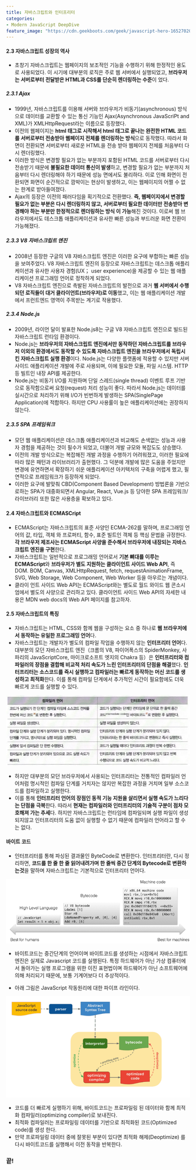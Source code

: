 ```yaml
---
title: 자바스크립트와 인터프리터
categories:
- Modern JavaScript DeepDive
feature_image: "https://cdn.geekboots.com/geek/javascript-hero-1652702096795.webp"
---
```


#### 2.3 자바스크립트 성장의 역사

- 초창기 자바스크립트는 웹페이지의 보조적인 기능을 수행하기 위해 한정적인 용도로 사용되었다. 이 시기에 대부분의 로직은 주로 웹 서버에서 실행되었고, **브라우저는 서버로부터 전달받은 HTML과 CSS를 단순히 렌더링하는 수준**이 었다.

##### 2.3.1 Ajax

- 1999년, 자바스크립트를 이용해 서버와 브라우저가 비동기(asynchronous) 방식으로 데이터를 교환할 수 있는 통신 기능인 Ajax(Asynchronous JavaScriPt and XML)가 XMLHttpRequest라는 이름으로 등장했다.
- 이전의 웹페이지는 **html 태그로 시작해서 html 태그로 끝나는 완전한 HTML 코드를 서버로부터 전송받아 웹페이지 전체를 렌더링하는 방식**으로 동작했다. 따라서 화면이 전환되면 서버로부터 새로운 HTML을 전송 받아 웹페이지 전체를 처음부터 다시 렌더링했다.
- 이러한 방식은 변경할 필요가 없는 부분까지 포함된 HTML 코드를 서버로부터 다시 전송받기 때문에 **불필요한 데이터 통신이 발생**하고, 변경할 필요가 없는 부분까지 처음부터 다시 렌더링해야 하기 때문에 성능 면에서도 불리하다. 이로 인해 화면이 전환되면 화면이 순간적으로 깜박이는 현상이 발생하고, 이는 웹페이지의 어쩔 수 없는 한계로 받아들여졌다.
- Ajax의 등장은 이전의 패러다임을 획기적으로 전환했다. **즉, 웹페이지에서 변경할 필요가 없는 부분은 다시 렌더링하지 않고, 서버로부터 필요한 데이터만 전송받아 변경해야 하는 부분만 한정적으로 렌더링하는 방식 이 가능**해진 것이다. 이로써 웹 브라우저에서도 데스크톱 애플리케이션과 유사한 빠른 성능과 부드러운 화면 전환이 가능해졌다.

##### 2.3.3 V8 자바스크립트 엔진

- 2008년 등장한 구글의 V8 자바스크립트 엔진은 이러한 요구에 부합하는 빠른 성능을 보여주었다. V8 자바스크립트 엔진의 등장으로 자바스크립트는 데스크톱 애플리케이션과 유사한 사용자 경험(UX； user experience)을 제공할 수 있는 웹 애플리케이션 프로그래밍 언어로 정착하게 되었다.
- V8 자바스크립트 엔진으로 촉발된 자바스크립트의 발전으로 과거 **웹 서버에서 수행되던 로직들이 대거 클라이언트(브라우저)로 이동**했고, 이는 웹 애플리케이션 개발에서 프런트엔드 영역이 주목받는 계기로 작용했다.

##### 2.3.4 Node.js

- 2009년, 라이언 달이 발표한 Node.js8는 구글 V8 자바스크립트 엔진으로 빌드된 자바스크립트 런타임 환경이다.
- Node.js는 **브라우저의 자바스크립트 엔진에서만 동작하던 자바스크립트를 브라우저 이외의 환경에서도 동작할 수 있도록 자바스크립트 엔진을 브라우저에서 독립시킨 자바스크립트 실행 환경**이다. Node.js는 다양한 플랫폼에 적용할 수 있지만 서버 사이드 애플리케이션 개발에 주로 사용되며, 이에 필요한 모듈, 파일 시스템. HTTP 등 빌트인 내장 API를 제공한다.
- Node.js는 비동기 I/O를 지원하며 단일 스레드(single thread) 이벤트 루프 기반으로 동작함으로써 요청(request) 처리 성능이 좋다. 따라서 Node.js는 데이터를 실시간으로 처리하기 위해 I/O가 빈번하게 발생하는 SPA(SinglePage Application)에 적합하다. 하지만 CPU 사용률이 높은 애플리케이션에는 권장하지 않는다.

##### 2.3.5 SPA 프레임워크

- 모던 웹 애플리케이션은 데스크톱 애플리케이션과 비교해도 손색없는 성능과 사용자 경험을 제공하는 것이 필수가 되었고, 더불어 개발 규모와 복잡도도 상승했다.
- 이전의 개발 방식으로는 복잡해진 개발 과정을 수행하기 어려워졌고, 이러한 필요에 따라 많은 패턴과 라이브러리가 출현했다. 그 덕분에 개발에 많은 도움을 주었지만 변경에 유연하면서 확장하기 쉬운 애플리케이션 아키텍처의 구축을 어렵게 했고, 필연적으로 프레임워크가 등장하게 되었다.
- 이러한 요구에 발맞춰 CBD(Component Based Development) 방법론을 기반으로하는 SPA가 대중화되면서 Angular, React, Vue.js 등 당야한 SPA 프레임워크/라이브러리 또한 많은 사용층을 확보하고 있다.

#### 2.4 자바스크립트와 ECMASCript

- ECMAScript는 자바스크립트의 표준 사양인 ECMA-262를 말하며, 프로그래밍 언어의 값, 타입, 객체
와 프로퍼티, 함수, 표준 빌트인 객체 등 핵심 문법을 규정한다. **각 브라우저 제조사는 ECMAScript 사양을 준수해서 브라우저에 내장되는 자바스크립트 엔진을 구현**한다.
- 자바스크립트는 일반적으로 프로그래밍 언어로서 **기본 뼈대를 이루는 ECMAScript**와 **브라우저가 별도 지원하는 클라이언트 사이드 Web API**, 즉 DOM. BOM, Canvas, XMLHttpRequest, fetch, requestAnimationFrame, SVG, Web Storage, Web Component, Web Worker 등을 아우르는 개념이다.
- 클라이 언트 사이드 Web API는 ECMAScript와는 별도로 월드 와이드 웹 콘소시엄에서 별도의 사양으로 관리하고 있다. 클라이언트 사이드 Web API의 자세한 내용은 MDN web docs의 Web API 페이지를 참고하자.

#### 2.5 자바스크립트의 특징

- 자바스크립트는 HTML, CSS와 함께 웹을 구성하는 요소 중 하나로 **웹 브라우저에서 동작하는 유일한 프로그래밍 언어**다.
- 자바스크립트는 개발자가 별도의 컴파일 작업을 수행하지 않는 **인터프리터 언어**다. 대부분의 모던 자바스크립트 엔진（크롬의 V8, 파이어폭스의 SpiderMonkey, 사파리의 JavaScriptCore, 마이크로소프트 엣지의 Chakra 등）은 **인터프리터와 컴파일러의 장점을 결합해 비교적 처리 속도가 느린 인터프리터의 단점을 해결**했다. **인터프리터는 소스코드를 즉시 실행하고 컴파일러는 빠르게 동작하는 머신 코드를 생성하고 최적화**한다. 이를 통해 컴파일 단계에서 추가적인 시간이 필요함에도 더욱 빠르게 코드를 실행할 수 있다.

<div><img src= "/assets/img/post/compile_interpreter.PNG"></div>

- 하지만 대부분의 모던 브라우저에서 사용되는 인터프리터는 전통적인 컴파일러 언어처럼 명시적인 컴파일 단계를 거치자는 않지만 복잡한 과정을 거치며 일부 소스코드를 컴파일하고 실행한다.
- 이를 통해 **인터프리터 언어의 장점인 동적 기능 지원을 살리면서 실행 속도가 느리다는 단점을 극복**한다. 따라서 **현재는 컴파일러와 인터프리터의 기술적 구분이 점차 모호해져 가는 추세**다. 하지만 자바스크립트는 런타임에 컴파일되며 실행 파일이 생성되지않고 인터프리터의 도움 없이 실행할 수 없기 때문에 컴파일러 언어라고 할 수는 없다.

#### 바이트 코드

- 인터프리터를 통해 파싱된 결과물인 ByteCode로 변환한다. 인터프리터란, 다시 정리하면, **코드를 한 줄 한 줄 읽어내려가며 한 줄씩 중간 단계의 Bytecode로 변환하는것**을 말하며 자바스크립트는 기본적으로 인터프리터 언어다.

<div><img src= "/assets/img/post/bytecode_machinecode.PNG"></div>

- 바이트코드는 중간단계의 언어이며 바이트코드를 생성하는 시점에서 자바스크립트 엔진은 실제로 Javascript 코드를 실행된다. 특정 하드웨어가 아닌 가상 컴퓨터에서 돌아가는 실행 프로그램을 위한 이진 표현법이며 하드웨어가 아닌 소프트웨어에 의해 처리되기 때문에, 보통 기계어보다 더 추상적이다.

- 아래 그림은 JavaScript 작동원리에 대한 파이프 라인이다.

<div><img src= "/assets/img/post/javascript_engine.PNG"></div>

- 코드를 더 빠르게 실행하기 위해, 바이트코드는 프로파일링 된 데이터와 함께 최적화 컴파일러(optimizing compiler)로 보내진다.
- 최적화 컴파일러는 프로파일링 데이터를 기반으로 최적화된 코드(Optimized code)를 생성 한다.
- 만약 프로파일링 데이터 중에 잘못된 부분이 있다면 최적화 해제(Deoptimize) 를 다시 바이트코드를 실행해서 이전 동작을 반복한다.

<h3>끝!</h3>
